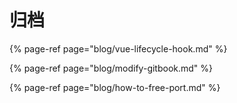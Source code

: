 # 归档

{% page-ref page="blog/vue-lifecycle-hook.md" %}

{% page-ref page="blog/modify-gitbook.md" %}

{% page-ref page="blog/how-to-free-port.md" %}



